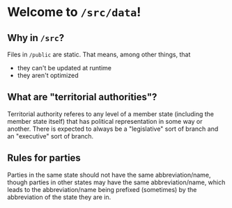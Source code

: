 # Welcome to `/src/data`!

## Why in `/src`?
Files in `/public` are static. That means, among other things, that
- they can't be updated at runtime
- they aren't optimized

## What are "territorial authorities"?
Territorial authority referes to any level of a member state (including the member state itself) that has political representation in some way or another.
There is expected to always be a "legislative" sort of branch and an "executive" sort of branch.

## Rules for parties
Parties in the same state should not have the same abbreviation/name, though parties in other states may have the same abbreviation/name, which leads to the abbreviation/name being prefixed (sometimes) by the abbreviation of the state they are in.
